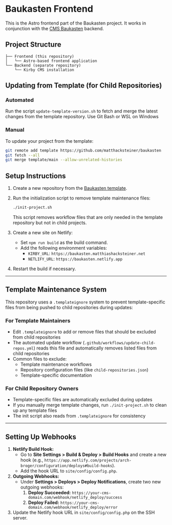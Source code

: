 # Baukasten Frontend

This is the Astro frontend part of the Baukasten project. It works in conjunction with the [CMS Baukasten](https://github.com/matthacksteiner/cms.baukasten) backend.

## Project Structure

```
├── Frontend (this repository)
│   └── Astro-based frontend application
└── Backend (separate repository)
    └── Kirby CMS installation
```

## Updating from Template (for Child Repositories)

### Automated

Run the script `update-template-version.sh` to fetch and merge the latest changes from the template repository. Use Git Bash or WSL on Windows

### Manual

To update your project from the template:

```sh
git remote add template https://github.com/matthacksteiner/baukasten
git fetch --all
git merge template/main --allow-unrelated-histories
```

## Setup Instructions

1. Create a new repository from the [Baukasten template](https://github.com/matthacksteiner/baukasten).
2. Run the initialization script to remove template maintenance files:

   ```sh
   ./init-project.sh
   ```

   This script removes workflow files that are only needed in the template repository but not in child projects.

3. Create a new site on Netlify:
   - Set `npm run build` as the build command.
   - Add the following environment variables:
     - `KIRBY_URL`: `https://baukasten.matthiashacksteiner.net`
     - `NETLIFY_URL`: `https://baukasten.netlify.app`
4. Restart the build if necessary.

---

## Template Maintenance System

This repository uses a `.templateignore` system to prevent template-specific files from being pushed to child repositories during updates:

### For Template Maintainers

- Edit `.templateignore` to add or remove files that should be excluded from child repositories
- The automated update workflow (`.github/workflows/update-child-repos.yml`) reads this file and automatically removes listed files from child repositories
- Common files to exclude:
  - Template maintenance workflows
  - Repository configuration files (like `child-repositories.json`)
  - Template-specific documentation

### For Child Repository Owners

- Template-specific files are automatically excluded during updates
- If you manually merge template changes, run `./init-project.sh` to clean up any template files
- The init script also reads from `.templateignore` for consistency

---

## Setting Up Webhooks

1. **Netlify Build Hook:**
   - Go to **Site Settings > Build & Deploy > Build Hooks** and create a new hook (e.g., `https://app.netlify.com/projects/arch-broger/configuration/deploys#build-hooks`).
   - Add the hook URL to `site/config/config.php`.
2. **Outgoing Webhooks:**
   - Under **Settings > Deploys > Deploy Notifications**, create two new outgoing webhooks:
     1. **Deploy Succeeded:** `https://your-cms-domain.com/webhook/netlify_deploy/success`
     2. **Deploy Failed:** `https://your-cms-domain.com/webhook/netlify_deploy/error`
3. Update the Netlify hook URL in `site/config/config.php` on the SSH server.
